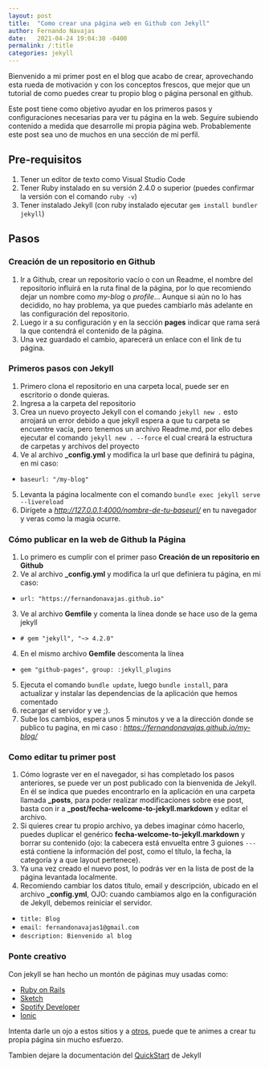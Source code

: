 ```yaml
---
layout: post
title:  "Como crear una página web en Github con Jekyll"
author: Fernando Navajas
date:   2021-04-24 19:04:30 -0400
permalink: /:title
categories: jekyll
---
```

 
Bienvenido a mi primer post en el blog que acabo de crear, aprovechando esta rueda de motivación y con los conceptos frescos, que mejor que un tutorial de como puedes crear tu propio blog o página personal en github.
 
Este post tiene como objetivo ayudar en los primeros pasos y configuraciones necesarias para ver tu página en la web. Seguire subiendo contenido a medida que desarrolle mi propia página web. Probablemente este post sea uno de muchos en una sección de mi perfil.
 
 
## Pre-requisitos
1. Tener un editor de texto como Visual Studio Code
2. Tener Ruby instalado en su versión 2.4.0 o superior (puedes confirmar la versión con el comando `ruby -v`)
3. Tener instalado Jekyll (con ruby instalado ejecutar `gem install bundler jekyll`)
 
[jekyll-pre-requisitos]: https://jekyllrb.com/docs/installation/
 
 
## Pasos
 
### Creación de un repositorio en Github
1. Ir a Github, crear un repositorio vacío o con un Readme, el nombre del repositorio influirá en la ruta  final de la página, por lo que recomiendo dejar un nombre como *my-blog* o *profile*... Aunque si aún no lo has decidido, no hay problema, ya que puedes cambiarlo más adelante en las configuración del repositorio.
2. Luego ir a su configuración y en la sección **pages** indicar que rama será la que contendrá el contenido de la página.
3. Una vez guardado el cambio, aparecerá un enlace con el link de tu página.
 
 
### Primeros pasos con Jekyll
 
1. Primero clona el repositorio en una carpeta local, puede ser en escritorio o donde quieras.
2. Ingresa a la carpeta del repositorio
3. Crea un nuevo proyecto Jekyll con el comando `jekyll new .` esto arrojará un error debido a que jekyll espera a que tu carpeta se encuentre vacía, pero tenemos un archivo Readme.md, por ello debes ejecutar el comando `jekyll new . --force` el cual creará la estructura de carpetas y archivos del proyecto
4. Ve al archivo **_config.yml** y modifica la url base que definirá tu página, en mi caso:
  - `baseurl: "/my-blog"`
5. Levanta la página localmente con el comando `bundle exec jekyll serve --livereload`
6. Dirígete a *http://127.0.0.1:4000/nombre-de-tu-baseurl/* en tu navegador y veras como la magia ocurre.
 
 
### Cómo publicar en la web de Github la Página
 
1. Lo primero es cumplir con el primer paso **Creación de un repositorio en Github**
2.  Ve al archivo **_config.yml** y modifica la url que definiera tu página, en mi caso:
  - `url: "https://fernandonavajas.github.io"`
3. Ve al archivo **Gemfile** y comenta la línea donde se hace uso de la gema jekyll
  - `# gem "jekyll", "~> 4.2.0"`
4. En el mismo archivo **Gemfile** descomenta la línea
  - `gem "github-pages", group: :jekyll_plugins`
5. Ejecuta el comando `bundle update`, luego `bundle install`, para actualizar y instalar las dependencias de la aplicación que hemos comentado
6. recargar el servidor y ve ;).
7. Sube los cambios, espera unos 5 minutos y ve a la dirección donde se publico tu pagina, en mi caso : *https://fernandonavajas.github.io/my-blog/*
 
 
### Como editar tu primer post
 
1. Cómo lograste ver en el navegador, si has completado los pasos anteriores, se puede ver un post publicado con la bienvenida de Jekyll. En él se indica que puedes encontrarlo en la aplicación en una carpeta llamada **_posts**, para poder realizar modificaciones sobre ese post, basta con ir a **_post/fecha-welcome-to-jekyll.markdown** y editar el archivo.
2. Si quieres crear tu propio archivo, ya debes imaginar cómo hacerlo, puedes duplicar el genérico **fecha-welcome-to-jekyll.markdown** y borrar su contenido (ojo: la cabecera está envuelta entre 3 guiones `---` está contiene la información del post, como el título, la fecha, la categoría y a que layout pertenece).
3. Ya una vez creado el nuevo post, lo podrás ver en la lista de post de la página levantada localmente.
4. Recomiendo cambiar los datos título, email y descripción, ubicado en el archivo **_config.yml**, OJO: cuando cambiamos algo en la configuración de Jekyll, debemos reiniciar el servidor.
  - `title: Blog`
  - `email: fernandonavajas1@gmail.com`
  - `description: Bienvenido al blog`
 
 
### Ponte creativo
 
Con jekyll se han hecho un montón de páginas muy usadas como:
 
- [Ruby on Rails][ror]
- [Sketch][sketch]
- [Spotify Developer][spotify_developer]
- [Ionic][ionic]
 
Intenta darle un ojo a estos sitios y a [otros][otros-sitios], puede que te animes a crear tu propia página sin mucho esfuerzo.
 
Tambien dejare la documentación del [QuickStart][jekyll-docs] de Jekyll
 
[otros-sitios]: https://jekyllrb.com/showcase/
[ionic]: https://ionicframework.com/
[spotify_developer]: https://developer.spotify.com/
[sketch]: https://sketch.com/
[ror]: http://rubyonrails.org/
[jekyll-docs]: https://jekyllrb.com/docs/home

